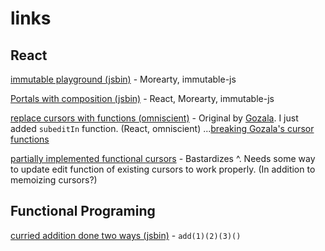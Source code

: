 # links

## React

[immutable playground (jsbin)](http://jsbin.com/tahire/1/edit?js,console) - Morearty, immutable-js

[Portals with composition (jsbin)](http://jsbin.com/gadotu/1/edit?js,output) - React, Morearty, immutable-js

[replace cursors with functions (omniscient)](goo.gl/KNsHph) - Original by [Gozala](https://github.com/omniscientjs/omniscient/issues/89). I just added `subeditIn` function. (React, omniscient) ...[breaking Gozala's cursor functions](goo.gl/7rqok2)

[partially implemented functional cursors](goo.gl/OsBMYy) - Bastardizes ^. Needs some way to update edit function of existing cursors to work properly. (In addition to memoizing cursors?)

## Functional Programing

[curried addition done two ways (jsbin)](http://jsbin.com/dohafi/2/edit) - `add(1)(2)(3)()`
